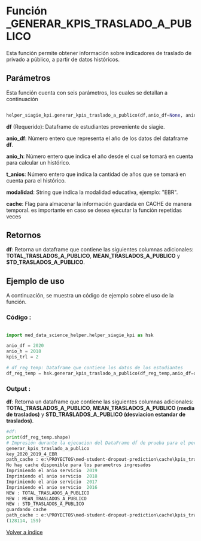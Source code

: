 Función **_GENERAR_KPIS_TRASLADO_A_PUBLICO**
==============================
<p1> Esta función permite obtener información sobre indicadores de traslado de privado a público, a partir de datos históricos.</p1>

**<h2>Parámetros</h2>**
<p> Esta función cuenta con seis parámetros, los cuales se detallan a continuación</p>

```Python

helper_siagie_kpi.generar_kpis_traslado_a_publico(df,anio_df=None, anio_h =None ,t_anios=1,modalidad="EBR",cache=False):

```
<p1><strong>df</strong> (Requerido): Dataframe de estudiantes proveniente de siagie.</p1>

<p1><strong>anio_df</strong>: Número entero que representa el año de los datos del dataframe <strong>df</strong>.</p1>

<p1><strong>anio_h</strong>: Número entero que indica el año desde el cual se tomará en cuenta para calcular un histórico. </p1>

<p1><strong>t_anios</strong>: Número entero que indica la cantidad de años que se tomará en cuenta para el histórico. </p1>

<p1><strong>modalidad</strong>: String que indica la modalidad educativa, ejemplo: "EBR". </p1>

<p1><strong>cache</strong>: Flag para almacenar la información guardada en CACHE de manera temporal. es importante en caso se desea ejecutar la función repetidas veces</p1>

**<h2>Retornos</h2>**

<p1><strong>df</strong>: Retorna un dataframe que contiene las siguientes columnas adicionales: <strong>TOTAL_TRASLADOS_A_PUBLICO</strong>, <strong>MEAN_TRASLADOS_A_PUBLICO</strong> y <strong>STD_TRASLADOS_A_PUBLICO</strong>.</p1>

<p1> </p1>

**<h2>Ejemplo de uso</h2>**
<p1> A continuación, se muestra un código de ejemplo sobre el uso de la función.</p1>


**<h3>Código :</h3>**
```Python

import med_data_science_helper.helper_siagie_kpi as hsk

anio_df = 2020
anio_h = 2018
kpis_trl = 2

# df_reg_temp: Dataframe que contiene los datos de los estudiantes
df_reg_temp = hsk.generar_kpis_traslado_a_publico(df_reg_temp,anio_df=anio,anio_h=anio_h_1,t_anios=kpis_trl,cache=True)    

```

**<h3>Output :</h3>**

<p1><strong>df</strong>: Retorna un dataframe que contiene las siguientes columnas adicionales: <strong>TOTAL_TRASLADOS_A_PUBLICO</strong>, <strong>MEAN_TRASLADOS_A_PUBLICO (media de traslados)</strong> y <strong>STD_TRASLADOS_A_PUBLICO (desviacion estandar de traslados)</strong>.</p1>

```Python
#df: 
print(df_reg_temp.shape)
# Impresión durante la ejecucion del DataFrame df de prueba para el periodo 2020 y 4 años de histórico:
generar_kpis_traslado_a_publico
key_2020_2019_4_EBR
path_cache : e:\PROYECTOS\med-student-dropout-prediction\cache\kpis_traslado_a_publico.h5
No hay cache disponible para los parametros ingresados
Imprimiendo el anio servicio  2019
Imprimiendo el anio servicio  2018
Imprimiendo el anio servicio  2017
Imprimiendo el anio servicio  2016
NEW : TOTAL_TRASLADOS_A_PUBLICO
NEW : MEAN_TRASLADOS_A_PUBLICO
NEW : STD_TRASLADOS_A_PUBLICO
guardando cache
path_cache : e:\PROYECTOS\med-student-dropout-prediction\cache\kpis_traslado_a_publico.h5
(128114, 159)

```


[Volver a índice](../../docsPrincipal.md ) $~~~~~~~~~~~~~~~~~~~~~~~~~~~~~~~~~~~~~~~~~~~~~~~~~~~~~~~~~~~~~~~~~~~~~~~~~~~~~~~~~~~~~~~~~~~~~~~~~~~~~~~~~~~~~~~~~~~~~~~~~~~~~~~~~~~~~~~~~~~~~~~~~~~~~~~~~~~~~~~$ 
